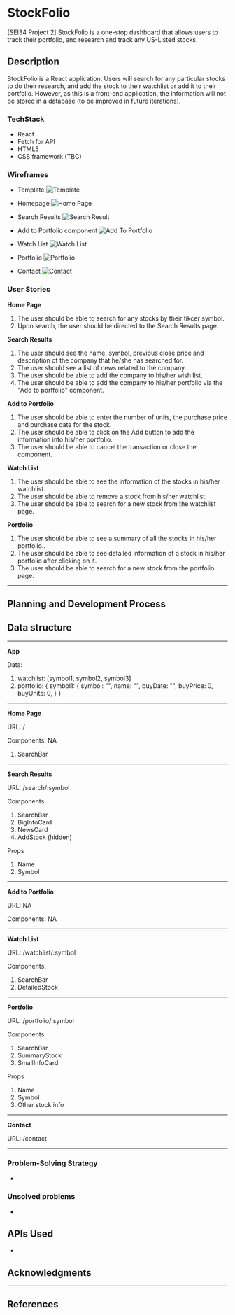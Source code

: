 # StockFolio

[SEI34 Project 2] StockFolio is a one-stop dashboard that allows users to track their portfolio, and research and track any US-Listed stocks.

## Description

StockFolio is a React application. Users will search for any particular stocks to do their research, and add the stock to their watchlist or add it to their portfolio. However, as this is a front-end application, the information will not be stored in a database (to be improved in future iterations).

### TechStack

- React
- Fetch for API
- HTML5
- CSS framework (TBC)

### Wireframes

- Template
  ![Template](/misc/wireframes/template.png)

- Homepage
  ![Home Page](/misc/wireframes/HomePage.png)

- Search Results
  ![Search Result](/misc/wireframes/SearchResults.png)

- Add to Portfolio component
  ![Add To Portfolio](/misc/wireframes/Add.png)

- Watch List
  ![Watch List](/misc/wireframes/WatchList.png)

- Portfolio
  ![Portfolio](/misc/wireframes/Portfolio.png)

- Contact
  ![Contact](/misc/wireframes/Contact.png)

### User Stories

**Home Page**

1. The user should be able to search for any stocks by their tikcer symbol.
2. Upon search, the user should be directed to the Search Results page.

**Search Results**

1. The user should see the name, symbol, previous close price and description of the company that he/she has searched for.
2. The user should see a list of news related to the company.
3. The user should be able to add the company to his/her wish list.
4. The user should be able to add the company to his/her portfolio via the "Add to portfolio" component.

**Add to Portfolio**

1. The user should be able to enter the number of units, the purchase price and purchase date for the stock.
2. The user should be able to click on the Add button to add the information into his/her portfolio.
3. The user should be able to cancel the transaction or close the component.

**Watch List**

1. The user should be able to see the information of the stocks in his/her watchlist.
2. The user should be able to remove a stock from his/her watchlist.
3. The user should be able to search for a new stock from the watchlist page.

**Portfolio**

1. The user should be able to see a summary of all the stocks in his/her portfolio..
2. The user should be able to see detailed information of a stock in his/her portfolio after clicking on it.
3. The user should be able to search for a new stock from the portfolio page.

---

## Planning and Development Process

## Data structure

---

**App**

Data:

1. watchlist: [symbol1, symbol2, symbol3]
2. portfolio: {
   symbol1: {
   symbol: "",
   name: "",
   buyDate: "",
   buyPrice: 0,
   buyUnits: 0,
   }
   }

---

**Home Page**

URL: /

Components: NA

1. SearchBar

---

**Search Results**

URL: /search/:symbol

Components:

1. SearchBar
2. BigInfoCard
3. NewsCard
4. AddStock (hidden)

Props

1. Name
2. Symbol

---

**Add to Portfolio**

URL: NA

Components: NA

---

**Watch List**

URL: /watchlist/:symbol

Components:

1. SearchBar
2. DetailedStock

---

**Portfolio**

URL: /portfolio/:symbol

Components:

1. SearchBar
2. SummaryStock
3. SmallInfoCard

Props

1. Name
2. Symbol
3. Other stock info

---

**Contact**

URL: /contact

---

### Problem-Solving Strategy

-

### Unsolved problems

-

## APIs Used

- 

## Acknowledgments

---

## References
